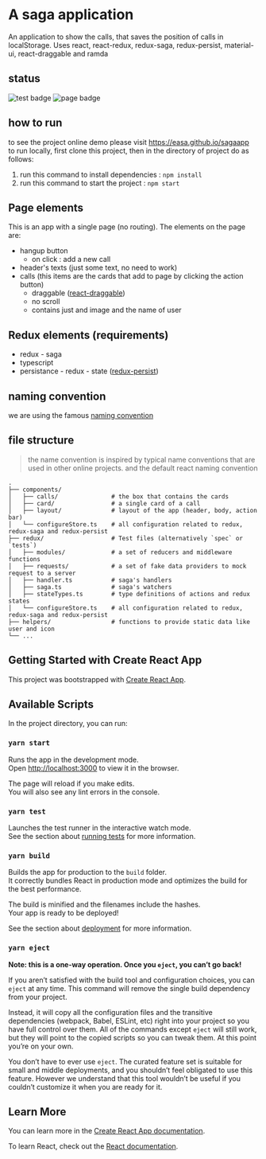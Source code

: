 # A saga application
An application to show the calls, that saves the position of calls in localStorage.
Uses react, react-redux, redux-saga, redux-persist, material-ui, react-draggable and ramda

## status
![test badge][testBadge]
![page badge][pageBadge]
## how to run
to see the project online demo please visit https://easa.github.io/sagaapp  
to run locally, first clone this project, then in the directory of project do as follows:
1. run this command to install dependencies : `npm install`
2. run this command to start the project : `npm start`

## Page elements
This is an app with a single page (no routing). The elements on the page are:
- hangup button 
    - on click : add a new call
- header's texts (just some text, no need to work)
- calls (this items are the cards that add to page by clicking the action button)
    - draggable ([react-draggable](https://www.npmjs.com/package/react-draggable))
    - no scroll
    - contains just and image and the name of user

## Redux elements (requirements)

- redux - saga
- typescript
- persistance - redux - state ([redux-persist](https://www.npmjs.com/package/redux-persist))

## naming convention

we are using the famous [naming convention](https://basarat.gitbook.io/typescript/styleguide)

## file structure

> the name convention is inspired by typical name conventions that are used in other online projects.
> and the default react naming convention
  
    .
    ├── components/
    │   ├── calls/               # the box that contains the cards
    │   ├── card/                # a single card of a call
    │   ├── layout/              # layout of the app (header, body, action bar)
    │   └── configureStore.ts    # all configuration related to redux, redux-saga and redux-persist
    ├── redux/                   # Test files (alternatively `spec` or `tests`)
    │   ├── modules/             # a set of reducers and middleware functions
    │   ├── requests/            # a set of fake data providers to mock request to a server
    │   ├── handler.ts           # saga's handlers
    │   ├── saga.ts              # saga's watchers
    │   ├── stateTypes.ts        # type definitions of actions and redux states
    │   └── configureStore.ts    # all configuration related to redux, redux-saga and redux-persist
    ├── helpers/                 # functions to provide static data like user and icon
    └── ...



## Getting Started with Create React App

This project was bootstrapped with [Create React App](https://github.com/facebook/create-react-app).

## Available Scripts

In the project directory, you can run:

### `yarn start`

Runs the app in the development mode.\
Open [http://localhost:3000](http://localhost:3000) to view it in the browser.

The page will reload if you make edits.\
You will also see any lint errors in the console.

### `yarn test`

Launches the test runner in the interactive watch mode.\
See the section about [running tests](https://facebook.github.io/create-react-app/docs/running-tests) for more information.

### `yarn build`

Builds the app for production to the `build` folder.\
It correctly bundles React in production mode and optimizes the build for the best performance.

The build is minified and the filenames include the hashes.\
Your app is ready to be deployed!

See the section about [deployment](https://facebook.github.io/create-react-app/docs/deployment) for more information.

### `yarn eject`

**Note: this is a one-way operation. Once you `eject`, you can’t go back!**

If you aren’t satisfied with the build tool and configuration choices, you can `eject` at any time. This command will remove the single build dependency from your project.

Instead, it will copy all the configuration files and the transitive dependencies (webpack, Babel, ESLint, etc) right into your project so you have full control over them. All of the commands except `eject` will still work, but they will point to the copied scripts so you can tweak them. At this point you’re on your own.

You don’t have to ever use `eject`. The curated feature set is suitable for small and middle deployments, and you shouldn’t feel obligated to use this feature. However we understand that this tool wouldn’t be useful if you couldn’t customize it when you are ready for it.

## Learn More

You can learn more in the [Create React App documentation](https://facebook.github.io/create-react-app/docs/getting-started).

To learn React, check out the [React documentation](https://reactjs.org/).

[testBadge]: https://github.com/easa/sagaapp/workflows/test/badge.svg
[pageBadge]: https://github.com/easa/sagaapp/workflows/page/badge.svg
